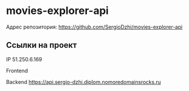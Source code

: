 # movies-explorer-api

Адрес репозитория: https://github.com/SergioDzhi/movies-explorer-api

## Ссылки на проект

IP 51.250.6.169

Frontend

Backend https://api.sergio-dzhi.diplom.nomoredomainsrocks.ru
